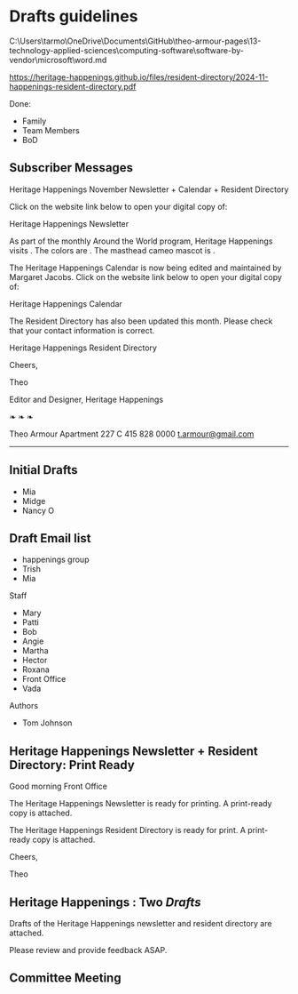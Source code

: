 # Drafts guidelines

C:\Users\tarmo\OneDrive\Documents\GitHub\theo-armour-pages\13-technology-applied-sciences\computing-software\software-by-vendor\microsoft\word.md

https://heritage-happenings.github.io/files/resident-directory/2024-11-happenings-resident-directory.pdf

Done:

* Family
* Team Members
* BoD

## Subscriber Messages

Heritage Happenings November Newsletter + Calendar + Resident Directory


Click on the website link below to open your digital copy of:

Heritage Happenings <month> Newsletter

As part of the monthly Around the World program, Heritage Happenings visits <country>. The colors are <colors>. The masthead cameo mascot is <description>.

The Heritage Happenings Calendar is now being edited and maintained by Margaret Jacobs.
Click on the website link below to open your digital copy of:

Heritage Happenings <month> Calendar

The Resident Directory has also been updated this month. Please check that your contact information is correct.

Heritage Happenings Resident Directory


Cheers,

Theo

Editor and Designer, Heritage Happenings

❧ ❧ ❧

Theo Armour
Apartment 227 C
415 828 0000
t.armour@gmail.com

***

## Initial Drafts

* Mia
* Midge
* Nancy O

## Draft Email list

* happenings group
* Trish
* Mia

Staff

* Mary
* Patti
* Bob
* Angie
* Martha
* Hector
* Roxana
* Front Office
* Vada

Authors

* Tom Johnson

## Heritage Happenings <month> Newsletter + Resident Directory: Print Ready

Good morning Front Office

The Heritage Happenings <month> Newsletter is ready for printing. A print-ready copy is attached.

The Heritage Happenings <month> Resident Directory is ready for print. A print-ready copy is attached.

Cheers,

Theo

## Heritage Happenings <month>: Two *Drafts*


Drafts of the Heritage Happenings <month> newsletter  and resident directory are attached.

Please review and provide feedback ASAP.

## Committee Meeting


